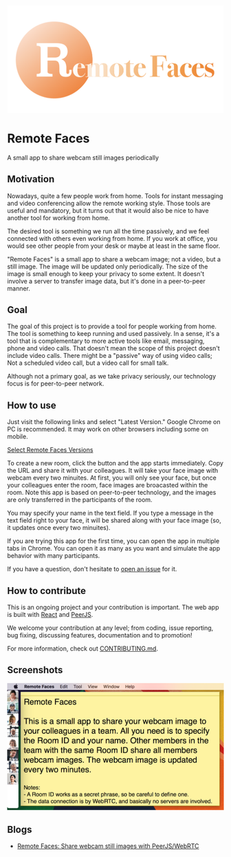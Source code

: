 ![logo](images/logo.png)

# Remote Faces

A small app to share webcam still images periodically

## Motivation

Nowadays, quite a few people work from home.
Tools for instant messaging and video conferencing
allow the remote working style.
Those tools are useful and mandatory, but it turns out that
it would also be nice to have another tool for working from home.

The desired tool is something we run all the time passively,
and we feel connected with others even working from home.
If you work at office, you would see other people from
your desk or maybe at least in the same floor.

"Remote Faces" is a small app to share a webcam image;
not a video, but a still image.
The image will be updated only periodically.
The size of the image is small enough to keep your privacy to some extent.
It doesn't involve a server to transfer image data,
but it's done in a peer-to-peer manner.

## Goal

The goal of this project is to provide a tool for
people working from home.
The tool is something to keep running and used passively.
In a sense, it's a tool that is complementary to
more active tools like email, messaging, phone and video calls.
That doesn't mean the scope of this project doesn't include video calls.
There might be a "passive" way of using video calls;
Not a scheduled video call, but a video call for small talk.

Although not a primary goal, as we take privacy seriously,
our technology focus is for peer-to-peer network.

## How to use

Just visit the following links and select "Latest Version."
Google Chrome on PC is recommended.
It may work on other browsers including some on mobile.

[Select Remote Faces Versions](https://dai-shi.github.io/remote-faces/tools/select.html)

To create a new room, click the button and the app starts immediately.
Copy the URL and share it with your colleagues.
It will take your face image with webcam every two minuites.
At first, you will only see your face,
but once your colleagues enter the room,
face images are broacasted within the room.
Note this app is based on peer-to-peer technology,
and the images are only transferred in the participants of the room.

You may specify your name in the text field.
If you type a message in the text field right to your face,
it will be shared along with your face image
(so, it updates once every two minuites).

If you are trying this app for the first time,
you can open the app in multiple tabs in Chrome.
You can open it as many as you want and simulate
the app behavior with many participants.

If you have a question, don't hesitate to
[open an issue](https://github.com/dai-shi/remote-faces/issues/new/choose)
for it.

## How to contribute

This is an ongoing project and your contribution is important.
The web app is built with [React](https://reactjs.org) and
[PeerJS](https://peerjs.com).

We welcome your contribution at any level; from coding,
issue reporting, bug fixing, discussing features, documentation
and to promotion!

For more information, check out [CONTRIBUTING.md](./CONTRIBUTING.md).

## Screenshots

![screenshot](images/screen01.png)

<!--
## Downloads

<https://github.com/dai-shi/remote-faces/releases>
-->

## Blogs

- [Remote Faces: Share webcam still images with PeerJS/WebRTC](https://medium.com/@dai_shi/remote-faces-share-webcam-still-images-with-peerjs-webrtc-a7ed5fe11e49)
